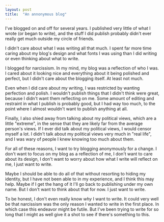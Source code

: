 ```yaml
---
layout: post
title:  "An annonymous blog"
---
```

I've blogged on and off for several years. I published very little of what I
wrote (or began to write), and the stuff I did publish probably didn't ever
really get much outside my circle of friends.

I didn't care about what I was writing all that much. I spent far more time
caring about my blog's design and what fonts I was using than I did writing or
even thinking about what to write.

I blogged for narcissism. In my mind, my blog was a reflection of who I was. I
cared about it looking nice and everything about it being polished and perfect,
but I didn't care about the blogging itself. At least not much.

Even when I did care about my writing, I was restricted by wanting perfection
and polish. I wouldn't publish things that I didn't think were great, because I
didn't want them reflecting on me. Some amount of editing and restraint in what
I publish is probably good, but I had way too much, to the point where I almost
wouldn't want to publish anything at all.

Finally, I also shied away from talking about my political views, which are a
little "extreme", in the sense that they are likely far from the average
person's views. If I ever did talk about my political views, I would censor
myself a lot. I didn't talk about my political views very much in "real life",
and I was wary of people I knew knowing too much about them.

For all of these reasons, I want to try blogging anonymously for a change. I
don't want to focus on my blog as a reflection of me, I don't want to care
about its design, I don't want to worry about how what I write will reflect on
me, I just want to write.

Maybe I should be able to do all of that without resorting to hiding my
identity, but I have not been able to in my experience, and I think this may
help. Maybe if I get the hang of it I'll go back to publishing under my own
name. But I don't want to think about that for now. I just want to write.

To be honest, I don't even really know _why_ I want to write. It could very
well be that narcissism was the only reason I wanted to write in the first
place. In which case this endeavor might be futile. But I've been trying to
write for so long that I might as well give it a shot to see if there's
something to this.

